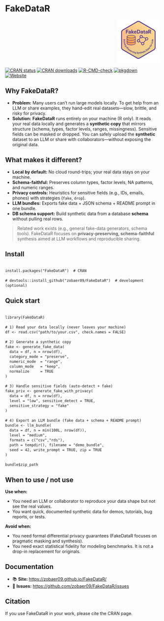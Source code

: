 
<!-- README.md is generated from README.Rmd. Please edit that file -->

# FakeDataR

<p align="right"><img src="man/figures/logo.png" alt="FakeDataR logo" width="140"></p>

[![CRAN status](https://www.r-pkg.org/badges/version/FakeDataR)](https://CRAN.R-project.org/package=FakeDataR)
[![CRAN downloads](https://cranlogs.r-pkg.org/badges/grand-total/FakeDataR?color=brightgreen)](https://cran.r-project.org/package=FakeDataR)
[![R-CMD-check](https://github.com/zobaer09/FakeDataR/actions/workflows/R-CMD-check.yaml/badge.svg)](https://github.com/zobaer09/FakeDataR/actions/workflows/R-CMD-check.yaml)
[![pkgdown](https://github.com/zobaer09/FakeDataR/actions/workflows/pkgdown.yaml/badge.svg)](https://github.com/zobaer09/FakeDataR/actions/workflows/pkgdown.yaml)
[![Website](https://img.shields.io/badge/docs-pkgdown-blue)](https://zobaer09.github.io/FakeDataR/)

## Why FakeDataR?

- **Problem:** Many users can’t run large models locally. To get help from an LLM or share examples, they hand-edit real datasets—slow, brittle, and risky for privacy.
- **Solution:** **FakeDataR** runs entirely on your machine (R only). It reads your real data locally and generates a **synthetic copy** that mirrors structure (schema, types, factor levels, ranges, missingness). Sensitive fields can be masked or dropped. You can safely upload the **synthetic** dataset to an LLM or share with collaborators—without exposing the original data.

## What makes it different?

- **Local by default:** No cloud round-trips; your real data stays on your machine.
- **Schema-faithful:** Preserves column types, factor levels, NA patterns, and numeric ranges.
- **Privacy controls:** Heuristics for sensitive fields (e.g., IDs, emails, phones) with strategies (`fake`, `drop`).
- **LLM bundles:** Exports fake data + JSON schema + README prompt in one bundle.
- **DB schema support:** Build synthetic data from a database **schema** without pulling real rows.

> Related work exists (e.g., general fake-data generators, schema tools). FakeDataR focuses on **privacy-preserving, schema-faithful** synthesis aimed at LLM workflows and reproducible sharing.

## Install

```{r}

install.packages("FakeDataR")  # CRAN

# devtools::install_github("zobaer09/FakeDataR")  # development (optional)

```

## Quick start

```{r}

library(FakeDataR)

# 1) Read your data locally (never leaves your machine)
df <- read.csv("path/to/your.csv", check.names = FALSE)

# 2) Generate a synthetic copy
fake <- generate_fake_data(
  data = df, n = nrow(df),
  category_mode = "preserve",
  numeric_mode  = "range",
  column_mode   = "keep",
  normalize     = TRUE
)

# 3) Handle sensitive fields (auto-detect + fake)
fake_priv <- generate_fake_with_privacy(
  data = df, n = nrow(df),
  level = "low", sensitive_detect = TRUE,
  sensitive_strategy = "fake"
)

# 4) Export an LLM bundle (fake data + schema + README prompt)
bundle <- llm_bundle(
  data = df, n = min(100L, nrow(df)),
  level = "medium",
  formats = c("csv","rds"),
  path = tempdir(), filename = "demo_bundle",
  seed = 42, write_prompt = TRUE, zip = TRUE
)

bundle$zip_path

```

## When to use / not use

**Use when:**

- You need an LLM or collaborator to reproduce your data shape but not see the real values.
- You want quick, documented synthetic data for demos, tutorials, bug reports, or tests.

**Avoid when:**

- You need formal differential privacy guarantees (FakeDataR focuses on pragmatic masking and synthesis).
- You need exact statistical fidelity for modeling benchmarks. It is not a drop-in replacement for originals.

## Documentation

- 📚 **Site:** <https://zobaer09.github.io/FakeDataR/>
- 🐞 **Issues:** <https://github.com/zobaer09/FakeDataR/issues>

## Citation

If you use FakeDataR in your work, please cite the CRAN page.
